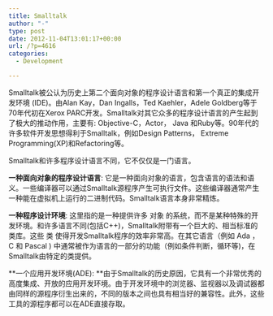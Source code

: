 ```yaml
---
title: Smalltalk
author: "-"
type: post
date: 2012-11-04T13:01:17+00:00
url: /?p=4616
categories:
  - Development

---
```

Smalltalk被公认为历史上第二个面向对象的程序设计语言和第一个真正的集成开发环境 (IDE)。由Alan Kay，Dan Ingalls，Ted Kaehler，Adele Goldberg等于70年代初在Xerox PARC开发。Smalltalk对其它众多的程序设计语言的产生起到了极大的推动作用，主要有: Objective-C，Actor， Java 和Ruby等。90年代的许多软件开发思想得利于Smalltalk，例如Design Patterns， Extreme Programming(XP)和Refactoring等。

Smalltalk和许多程序设计语言不同，它不仅仅是一门语言。


**一种面向对象的程序设计语言**: 它是一种面向对象的语言，包含语言的语法和语义。一些编译器可以通过Smalltalk源程序产生可执行文件。这些编译器通常产生一种能在虚拟机上运行的二进制代码。Smalltalk语言本身非常精炼。


**一种程序设计环境**: 这里指的是一种提供许多 对象 的系统，而不是某种特殊的开发环境。和许多语言不同(包括C++)，Smalltalk附带有一个巨大的、相当标准的类库。这些 类 使得开发Smalltalk程序的效率非常高。在其它语言（例如 Ada ， C 和 Pascal ) 中通常被作为语言的一部分的功能（例如条件判断，循环等)，在Smalltalk由特定的类提供。


**一个应用开发环境(ADE): **由于Smalltalk的历史原因，它具有一个非常优秀的高度集成、开放的应用开发环境。由于开发环境中的浏览器、监视器以及调试器都由同样的源程序衍生出来的，不同的版本之间也具有相当好的兼容性。此外，这些工具的源程序都可以在ADE直接存取。